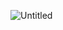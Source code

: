 ![Untitled](https://github.com/LenBel7/LenBel7/assets/124895181/76d7681a-e148-403b-bb2f-5b6234a26fbf)
